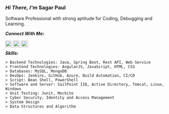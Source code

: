 
### *Hi There,  I'm* Sagar Paul


Software Professional with strong aptitude for Coding, Debugging and Learning.


<b> *Connect With Me*: </b>


[<img align="left" alt="Sagar | LinkedIn" width="22px" src="https://raw.githubusercontent.com/SamirPaulb/assets/main/linkedin.png" />][linkedin]
[<img align="left" alt="Sagar | WhatsApp" height="22px" src="https://raw.githubusercontent.com/SamirPaulb/assets/main/whatsapp.png" />][whatsapp]
[<img align="left" alt="Sagar | Gmail" height="22px" src="https://raw.githubusercontent.com/SamirPaulb/assets/main/gmail.png" />][gmail]
<br />


<b>*Skills*: </b>
  
<b> </b> 


```
> Backend Technologies: Java, Spring Boot, Rest API, Web Service
> Frontend Technologies: AngularJS, JavaScript, HTML, CSS
> Databases: MySQL, MongoDB
> DevOps: Jenkins, GitHub, Azure, Build Automation, CI/CD
> Script: Bean Shell, PowerShell
> Software and Server: SailPoint IIQ, Active Directory, Tomcat, Linux, Windows
> Unit Testing: Junit, Mockito
> Cyber Security, Identity and Access Management
> System Design
> Data Structures and Algorithm
```
 
 

[linkedin]: https://www.linkedin.com/in/paulsagar1a
[whatsapp]: https://wa.me/918927401400?text=Hello%20Sagar
[gmail]: mailto:paulsagar1a@gmail.com
